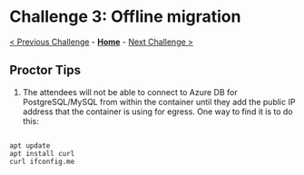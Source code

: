 # Challenge 3: Offline migration

[< Previous Challenge](./02-size-analysis.md) - **[Home](../README.md)** - [Next Challenge >](./04-offline-cutover-validation.md)

## Proctor Tips

1) The attendees will not be able to connect to Azure DB for PostgreSQL/MySQL from within the container until they add the public IP address that the container is using for egress. One way to find it is to do this:
```shell

apt update
apt install curl
curl ifconfig.me

```


